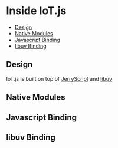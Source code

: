 # Inside IoT.js

* [Design](#design)
* [Native Modules](#native-modules)
* [Javascript Binding](#javascript-binding)
* [libuv Binding](#libuv-binding)

## Design

IoT.js is built on top of [JerryScript](http://samsung.github.io/jerryscript) and [libuv](http://github.com/joyent/libuv)

## Native Modules

## Javascript Binding

## libuv Binding
